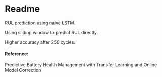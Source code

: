 # Readme

RUL prediction using naive LSTM.

Using sliding window to predict RUL directly.

Higher accuracy after 250 cycles.

#### Reference:

Predictive Battery Health Management with  Transfer Learning and Online Model Correction